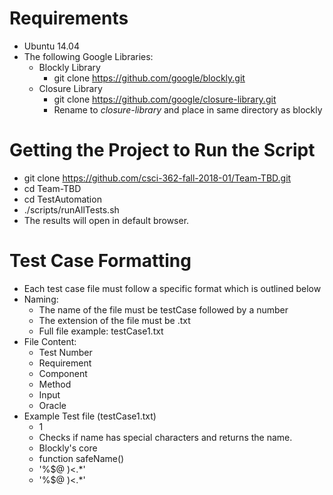 # Requirements
- Ubuntu 14.04
- The following Google Libraries:
    - Blockly Library
        - git clone https://github.com/google/blockly.git
    - Closure Library 
        - git clone https://github.com/google/closure-library.git
        - Rename to <i>closure-library</i> and place in same directory as blockly

# Getting the Project to Run the Script
- git clone https://github.com/csci-362-fall-2018-01/Team-TBD.git
- cd Team-TBD
- cd TestAutomation
- ./scripts/runAllTests.sh
- The results will open in default browser. 

# Test Case Formatting
- Each test case file must follow a specific format which is outlined below
- Naming:
    - The name of the file must be testCase followed by a number
    - The extension of the file must be .txt
    - Full file example: testCase1.txt
- File Content:
    - Test Number
    - Requirement
    - Component
    - Method
    - Input
    - Oracle
- Example Test file (testCase1.txt)
    - 1
    - Checks if name has special characters and returns the name.
    - Blockly's core
    - function safeName()
    - '%$@ )<.*'
    - '%$@ )<.*'
